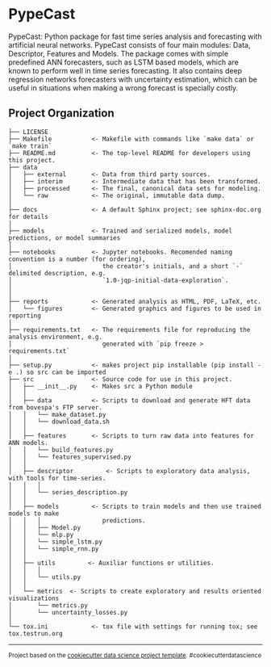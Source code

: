 PypeCast
==============================

PypeCast:
Python package for fast time series analysis and forecasting
with artificial neural networks. PypeCast consists of four main
modules: Data, Descriptor, Features and Models. The package
comes with simple predefined ANN forecasters, such as LSTM
based models, which are known to perform well in time series
forecasting. It also contains deep regression networks forecasters
with uncertainty estimation, which can be useful in situations
when making a wrong forecast is specially costly.


Project Organization
------------

    ├── LICENSE
    ├── Makefile           <- Makefile with commands like `make data` or `make train`
    ├── README.md          <- The top-level README for developers using this project.
    ├── data
    │   ├── external       <- Data from third party sources.
    │   ├── interim        <- Intermediate data that has been transformed.
    │   ├── processed      <- The final, canonical data sets for modeling.
    │   └── raw            <- The original, immutable data dump.
    │
    ├── docs               <- A default Sphinx project; see sphinx-doc.org for details
    │
    ├── models             <- Trained and serialized models, model predictions, or model summaries
    │
    ├── notebooks          <- Jupyter notebooks. Recomended naming convention is a number (for ordering),
    │                         the creator's initials, and a short `-` delimited description, e.g.
    │                         `1.0-jqp-initial-data-exploration`.
    │
    │
    ├── reports            <- Generated analysis as HTML, PDF, LaTeX, etc.
    │   └── figures        <- Generated graphics and figures to be used in reporting
    │
    ├── requirements.txt   <- The requirements file for reproducing the analysis environment, e.g.
    │                         generated with `pip freeze > requirements.txt`
    │
    ├── setup.py           <- makes project pip installable (pip install -e .) so src can be imported
    ├── src                <- Source code for use in this project.
    │   ├── __init__.py    <- Makes src a Python module
    │   │
    │   ├── data           <- Scripts to download and generate HFT data from bovespa's FTP server.
    │   │   └── make_dataset.py
    │   │   └── download_data.sh
    │   │
    │   ├── features       <- Scripts to turn raw data into features for ANN models.
    │   │   └── build_features.py
    │   │   └── features_supervised.py
    │   │
    │   ├── descriptor         <- Scripts to exploratory data analysis, with tools for time-series.
    │   │   │        
    │   │   └── series_description.py
    │   │
    │   ├── models         <- Scripts to train models and then use trained models to make
    │   │   │                 predictions.
    │   │   ├── Model.py
    │   │   └── mlp.py
    │   │   └── simple_lstm.py
    │   │   └── simple_rnn.py
    │   │
    │   ├── utils         <- Auxiliar functions or utilities.
    │   │   │        
    │   │   └── utils.py
    │   │
    │   └── metrics  <- Scripts to create exploratory and results oriented visualizations
    │       └── metrics.py
    │       └── uncertainty_losses.py
    │
    └── tox.ini            <- tox file with settings for running tox; see tox.testrun.org


--------

<p><small>Project based on the <a target="_blank" href="https://drivendata.github.io/cookiecutter-data-science/">cookiecutter data science project template</a>. #cookiecutterdatascience</small></p>

